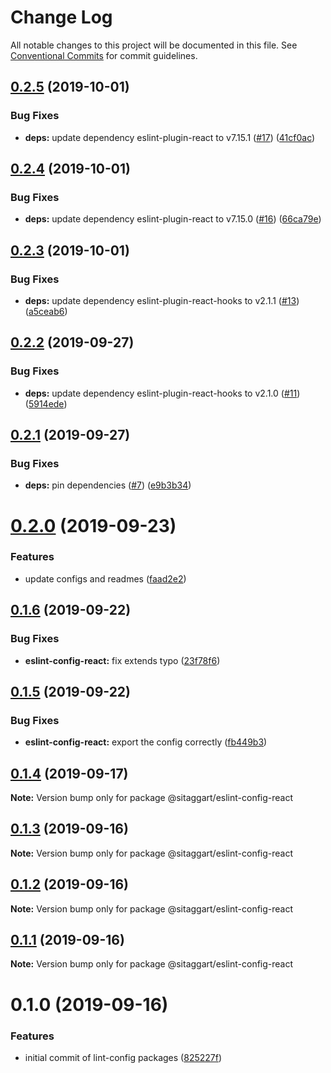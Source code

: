 # Change Log

All notable changes to this project will be documented in this file.
See [Conventional Commits](https://conventionalcommits.org) for commit guidelines.

## [0.2.5](https://github.com/SiTaggart/lint-config/compare/@sitaggart/eslint-config-react@0.2.4...@sitaggart/eslint-config-react@0.2.5) (2019-10-01)


### Bug Fixes

* **deps:** update dependency eslint-plugin-react to v7.15.1 ([#17](https://github.com/SiTaggart/lint-config/issues/17)) ([41cf0ac](https://github.com/SiTaggart/lint-config/commit/41cf0ac))





## [0.2.4](https://github.com/SiTaggart/lint-config/compare/@sitaggart/eslint-config-react@0.2.3...@sitaggart/eslint-config-react@0.2.4) (2019-10-01)


### Bug Fixes

* **deps:** update dependency eslint-plugin-react to v7.15.0 ([#16](https://github.com/SiTaggart/lint-config/issues/16)) ([66ca79e](https://github.com/SiTaggart/lint-config/commit/66ca79e))





## [0.2.3](https://github.com/SiTaggart/lint-config/compare/@sitaggart/eslint-config-react@0.2.2...@sitaggart/eslint-config-react@0.2.3) (2019-10-01)


### Bug Fixes

* **deps:** update dependency eslint-plugin-react-hooks to v2.1.1 ([#13](https://github.com/SiTaggart/lint-config/issues/13)) ([a5ceab6](https://github.com/SiTaggart/lint-config/commit/a5ceab6))





## [0.2.2](https://github.com/SiTaggart/lint-config/compare/@sitaggart/eslint-config-react@0.2.1...@sitaggart/eslint-config-react@0.2.2) (2019-09-27)


### Bug Fixes

* **deps:** update dependency eslint-plugin-react-hooks to v2.1.0 ([#11](https://github.com/SiTaggart/lint-config/issues/11)) ([5914ede](https://github.com/SiTaggart/lint-config/commit/5914ede))





## [0.2.1](https://github.com/SiTaggart/lint-config/compare/@sitaggart/eslint-config-react@0.2.0...@sitaggart/eslint-config-react@0.2.1) (2019-09-27)


### Bug Fixes

* **deps:** pin dependencies ([#7](https://github.com/SiTaggart/lint-config/issues/7)) ([e9b3b34](https://github.com/SiTaggart/lint-config/commit/e9b3b34))





# [0.2.0](https://github.com/SiTaggart/lint-config/compare/@sitaggart/eslint-config-react@0.1.6...@sitaggart/eslint-config-react@0.2.0) (2019-09-23)


### Features

* update configs and readmes ([faad2e2](https://github.com/SiTaggart/lint-config/commit/faad2e2))





## [0.1.6](https://github.com/SiTaggart/lint-config/compare/@sitaggart/eslint-config-react@0.1.5...@sitaggart/eslint-config-react@0.1.6) (2019-09-22)


### Bug Fixes

* **eslint-config-react:** fix extends typo ([23f78f6](https://github.com/SiTaggart/lint-config/commit/23f78f6))





## [0.1.5](https://github.com/SiTaggart/lint-config/compare/@sitaggart/eslint-config-react@0.1.4...@sitaggart/eslint-config-react@0.1.5) (2019-09-22)


### Bug Fixes

* **eslint-config-react:** export the config correctly ([fb449b3](https://github.com/SiTaggart/lint-config/commit/fb449b3))





## [0.1.4](https://github.com/SiTaggart/lint-config/compare/@sitaggart/eslint-config-react@0.1.3...@sitaggart/eslint-config-react@0.1.4) (2019-09-17)

**Note:** Version bump only for package @sitaggart/eslint-config-react





## [0.1.3](https://github.com/SiTaggart/lint-config/compare/@sitaggart/eslint-config-react@0.1.2...@sitaggart/eslint-config-react@0.1.3) (2019-09-16)

**Note:** Version bump only for package @sitaggart/eslint-config-react





## [0.1.2](https://github.com/SiTaggart/lint-config/compare/@sitaggart/eslint-config-react@0.1.1...@sitaggart/eslint-config-react@0.1.2) (2019-09-16)

**Note:** Version bump only for package @sitaggart/eslint-config-react





## [0.1.1](https://github.com/SiTaggart/lint-config/compare/@sitaggart/eslint-config-react@0.1.0...@sitaggart/eslint-config-react@0.1.1) (2019-09-16)

**Note:** Version bump only for package @sitaggart/eslint-config-react





# 0.1.0 (2019-09-16)


### Features

* initial commit of lint-config packages ([825227f](https://github.com/SiTaggart/lint-config/commit/825227f))
